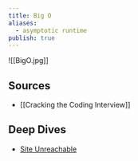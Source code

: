 ```yaml
---
title: Big O
aliases:
  - asymptotic runtime
publish: true
---
```

![[BigO.jpg]]

## Sources
- [[Cracking the Coding Interview]] 

## Deep Dives
- [Site Unreachable](https://neetcode.io/courses/lessons/big-o-notation) 